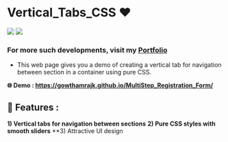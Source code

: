 # Vertical_Tabs_CSS ❤️

![](https://img.shields.io/github/languages/count/gowthamrajk/Vertical_Tabs_CSS)   ![](https://img.shields.io/github/languages/top/gowthamrajk/Vertical_Tabs_CSS)

### For more such developments, visit my [Portfolio](https://gowthamrajk.github.io/)

- This web page gives you a demo of creating a vertical tab for navigation between section in a container using pure CSS.

**🌐 Demo : https://gowthamrajk.github.io/MultiStep_Registration_Form/**

## 🔭 Features :

**1) Vertical tabs for navigation between sections**
**2) Pure CSS styles with smooth sliders**
**3) Attractive UI design

